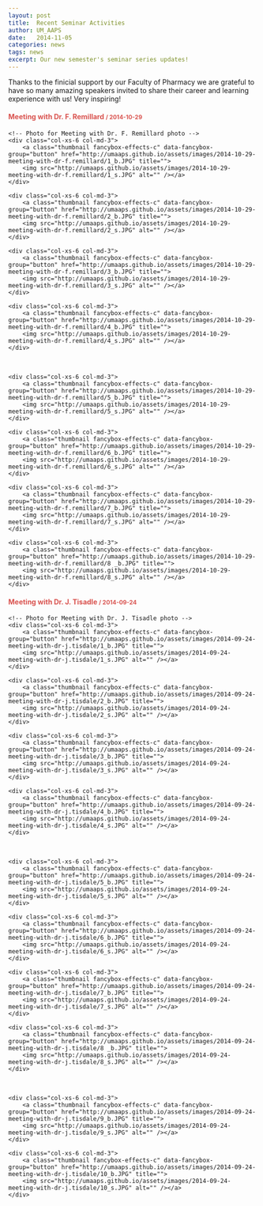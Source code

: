 ```yaml
---
layout: post
title:  Recent Seminar Activities
author: UM_AAPS
date:   2014-11-05
categories: news
tags: news
excerpt: Our new semester's seminar series updates!
---
```


Thanks to the finicial support by our Faculty of Pharmacy we are grateful to have so many amazing speakers invited to share their career and learning experience with us! Very inspiring!


<div class="row marketing">

<section id="transitions" class="col-xs-12">
    <div class="page-header">
        <h4 style="color:#d9534f">Meeting with Dr. F. Remillard <small>/ 2014-10-29</small></h4>
    </div>
    
    <!-- Photo for Meeting with Dr. F. Remillard photo -->    
    <div class="col-xs-6 col-md-3">
        <a class="thumbnail fancybox-effects-c" data-fancybox-group="button" href="http://umaaps.github.io/assets/images/2014-10-29-meeting-with-dr-f.remillard/1_b.JPG" title="">
        <img src="http://umaaps.github.io/assets/images/2014-10-29-meeting-with-dr-f.remillard/1_s.JPG" alt="" /></a>
    </div>
    
    <div class="col-xs-6 col-md-3">
        <a class="thumbnail fancybox-effects-c" data-fancybox-group="button" href="http://umaaps.github.io/assets/images/2014-10-29-meeting-with-dr-f.remillard/2_b.JPG" title="">
        <img src="http://umaaps.github.io/assets/images/2014-10-29-meeting-with-dr-f.remillard/2_s.JPG" alt="" /></a>
    </div>

    <div class="col-xs-6 col-md-3">
        <a class="thumbnail fancybox-effects-c" data-fancybox-group="button" href="http://umaaps.github.io/assets/images/2014-10-29-meeting-with-dr-f.remillard/3_b.JPG" title="">
        <img src="http://umaaps.github.io/assets/images/2014-10-29-meeting-with-dr-f.remillard/3_s.JPG" alt="" /></a>
    </div>

    <div class="col-xs-6 col-md-3">
        <a class="thumbnail fancybox-effects-c" data-fancybox-group="button" href="http://umaaps.github.io/assets/images/2014-10-29-meeting-with-dr-f.remillard/4_b.JPG" title="">
        <img src="http://umaaps.github.io/assets/images/2014-10-29-meeting-with-dr-f.remillard/4_s.JPG" alt="" /></a>
    </div>

</br>

    <div class="col-xs-6 col-md-3">
        <a class="thumbnail fancybox-effects-c" data-fancybox-group="button" href="http://umaaps.github.io/assets/images/2014-10-29-meeting-with-dr-f.remillard/5_b.JPG" title="">
        <img src="http://umaaps.github.io/assets/images/2014-10-29-meeting-with-dr-f.remillard/5_s.JPG" alt="" /></a>
    </div>

    <div class="col-xs-6 col-md-3">
        <a class="thumbnail fancybox-effects-c" data-fancybox-group="button" href="http://umaaps.github.io/assets/images/2014-10-29-meeting-with-dr-f.remillard/6_b.JPG" title="">
        <img src="http://umaaps.github.io/assets/images/2014-10-29-meeting-with-dr-f.remillard/6_s.JPG" alt="" /></a>
    </div>

    <div class="col-xs-6 col-md-3">
        <a class="thumbnail fancybox-effects-c" data-fancybox-group="button" href="http://umaaps.github.io/assets/images/2014-10-29-meeting-with-dr-f.remillard/7_b.JPG" title="">
        <img src="http://umaaps.github.io/assets/images/2014-10-29-meeting-with-dr-f.remillard/7_s.JPG" alt="" /></a>
    </div>

    <div class="col-xs-6 col-md-3">
        <a class="thumbnail fancybox-effects-c" data-fancybox-group="button" href="http://umaaps.github.io/assets/images/2014-10-29-meeting-with-dr-f.remillard/8 _b.JPG" title="">
        <img src="http://umaaps.github.io/assets/images/2014-10-29-meeting-with-dr-f.remillard/8_s.JPG" alt="" /></a>
    </div>

</section>

<section id="transitions" class="col-xs-12">
    <div class="page-header">
        <h4 style="color:#d9534f">Meeting with Dr. J. Tisadle <small>/ 2014-09-24</small></h4>
    </div>
    
    <!-- Photo for Meeting with Dr. J. Tisadle photo -->    
    <div class="col-xs-6 col-md-3">
        <a class="thumbnail fancybox-effects-c" data-fancybox-group="button" href="http://umaaps.github.io/assets/images/2014-09-24-meeting-with-dr-j.tisdale/1_b.JPG" title="">
        <img src="http://umaaps.github.io/assets/images/2014-09-24-meeting-with-dr-j.tisdale/1_s.JPG" alt="" /></a>
    </div>
    
    <div class="col-xs-6 col-md-3">
        <a class="thumbnail fancybox-effects-c" data-fancybox-group="button" href="http://umaaps.github.io/assets/images/2014-09-24-meeting-with-dr-j.tisdale/2_b.JPG" title="">
        <img src="http://umaaps.github.io/assets/images/2014-09-24-meeting-with-dr-j.tisdale/2_s.JPG" alt="" /></a>
    </div>

    <div class="col-xs-6 col-md-3">
        <a class="thumbnail fancybox-effects-c" data-fancybox-group="button" href="http://umaaps.github.io/assets/images/2014-09-24-meeting-with-dr-j.tisdale/3_b.JPG" title="">
        <img src="http://umaaps.github.io/assets/images/2014-09-24-meeting-with-dr-j.tisdale/3_s.JPG" alt="" /></a>
    </div>

    <div class="col-xs-6 col-md-3">
        <a class="thumbnail fancybox-effects-c" data-fancybox-group="button" href="http://umaaps.github.io/assets/images/2014-09-24-meeting-with-dr-j.tisdale/4_b.JPG" title="">
        <img src="http://umaaps.github.io/assets/images/2014-09-24-meeting-with-dr-j.tisdale/4_s.JPG" alt="" /></a>
    </div>

</br>

    <div class="col-xs-6 col-md-3">
        <a class="thumbnail fancybox-effects-c" data-fancybox-group="button" href="http://umaaps.github.io/assets/images/2014-09-24-meeting-with-dr-j.tisdale/5_b.JPG" title="">
        <img src="http://umaaps.github.io/assets/images/2014-09-24-meeting-with-dr-j.tisdale/5_s.JPG" alt="" /></a>
    </div>

    <div class="col-xs-6 col-md-3">
        <a class="thumbnail fancybox-effects-c" data-fancybox-group="button" href="http://umaaps.github.io/assets/images/2014-09-24-meeting-with-dr-j.tisdale/6_b.JPG" title="">
        <img src="http://umaaps.github.io/assets/images/2014-09-24-meeting-with-dr-j.tisdale/6_s.JPG" alt="" /></a>
    </div>

    <div class="col-xs-6 col-md-3">
        <a class="thumbnail fancybox-effects-c" data-fancybox-group="button" href="http://umaaps.github.io/assets/images/2014-09-24-meeting-with-dr-j.tisdale/7_b.JPG" title="">
        <img src="http://umaaps.github.io/assets/images/2014-09-24-meeting-with-dr-j.tisdale/7_s.JPG" alt="" /></a>
    </div>

    <div class="col-xs-6 col-md-3">
        <a class="thumbnail fancybox-effects-c" data-fancybox-group="button" href="http://umaaps.github.io/assets/images/2014-09-24-meeting-with-dr-j.tisdale/8 _b.JPG" title="">
        <img src="http://umaaps.github.io/assets/images/2014-09-24-meeting-with-dr-j.tisdale/8_s.JPG" alt="" /></a>
    </div>

</br>

    <div class="col-xs-6 col-md-3">
        <a class="thumbnail fancybox-effects-c" data-fancybox-group="button" href="http://umaaps.github.io/assets/images/2014-09-24-meeting-with-dr-j.tisdale/9_b.JPG" title="">
        <img src="http://umaaps.github.io/assets/images/2014-09-24-meeting-with-dr-j.tisdale/9_s.JPG" alt="" /></a>
    </div>

    <div class="col-xs-6 col-md-3">
        <a class="thumbnail fancybox-effects-c" data-fancybox-group="button" href="http://umaaps.github.io/assets/images/2014-09-24-meeting-with-dr-j.tisdale/10_b.JPG" title="">
        <img src="http://umaaps.github.io/assets/images/2014-09-24-meeting-with-dr-j.tisdale/10_s.JPG" alt="" /></a>
    </div>

</section>

</div>
